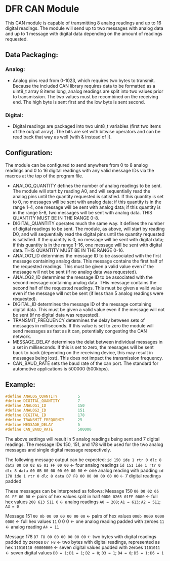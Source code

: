 # DFR CAN Module

This CAN module is capable of transmitting 8 analog readings and up to 16 digital 
readings. The module will send up to two messages with analog data and up to 1 message 
with digital data depending on the amount of readings requested.

## Data Packaging:

### Analog: 
- Analog pins read from 0-1023, which requires two bytes to transmit. Because the 
included CAN library requires data to be formatted as a uint8_t array 8 items long, analog 
readings are split into two values prior to transmission. The two values must be 
recombined on the receiving end. The high byte is sent first and the low byte is sent 
second.

### Digital: 
- Digital readings are packaged into two uint8_t variables (first two items of the 
output array). The bits are set with bitwise operators and can be read back that way as 
well (with & instead of |).

## Configuration:

The module can be configured to send anywhere from 0 to 8 analog readings and 0 to 16 
digital readings with any valid message IDs via the macros at the top of the program file.

- ANALOG_QUANTITY defines the number of analog readings to be sent. The module will start by 
reading A0, and will sequentially read the analog pins until the quantity requested is 
satisfied. If this quantity is set to 0, no messages will be sent with analog data; if 
this quantity is in the range 1-4, one message will be sent with analog data; if this 
quantity is in the range 5-8, two messages will be sent with analog data. THIS QUANTITY 
MUST BE IN THE RANGE 0-8.
- DIGITAL_QUANTITY operates much the same way. It defines the number of digital readings to 
be sent. The module, as above, will start by reading D0, and will sequentially read the 
digital pins until the quantity requested is satisfied. If the quantity is 0, no message 
will be sent with digital data; if this quantity is in the range 1-16, one message will be 
sent with digital data. THIS QUANTITY MUST BE IN THE RANGE 0-16.
- ANALOG1_ID determines the message ID to be associated with the first message containing 
analog data. This message contains the first half of the requested readings. This must be 
given a valid value even if the message will not be sent (if no analog data was requested).
- ANALOG2_ID determines the message ID to be associated with the second message containing 
analog data. THis message contains the second half of the requested readings. This must be 
given a valid value even if the message will not be sent (if less than 5 analog readings 
were requested).
- DIGITAL_ID determines the message ID of the message containing digital data. This must be 
given a valid value even if the message will not be sent (if no digital data was 
requested).
- TRANSMIT_FREQUENCY determines the delay between sets of messages in milliseconds. If this 
value is set to zero the module will send messages as fast as it can, potentially 
congesting the CAN network.
- MESSAGE_DELAY determines the delat between individual messages in a set in milliseconds. 
If this is set to zero, the messages will be sent back to back (depending on the receiving 
device, this may result in messages being lost). This does not impact the transmission 
frequency.
- CAN_BAUD_RATE sets the baud rate of the can port. The standard for automotive applications 
is 500000 (500kbps).

## Example:

```c++
#define ANALOG_QUANTITY         5
#define DIGITAL_QUANTITY        7
#define ANALOG1_ID              150
#define ANALOG2_ID              151
#define DIGITAL_ID              178
#define TRANSMIT_FREQUENCY      25
#define MESSAGE_DELAY           5
#define CAN_BAUD_RATE           500000
```

The above settings will result in 5 analog readings being sent and 7 digital readings. The 
message IDs 150, 151, and 178 will be used for the two analog messages and single digital 
message respectively.

The following message output can be expected:
`id 150 ide 1 rtr 0 dlc 8 data 00 D0 02 65 01 FF 00 00` <- four analog readings
`id 151 ide 1 rtr 0 dlc 8 data 00 0B 00 00 00 00 00 00` <- one analog reading with padding
`id 178 ide 1 rtr 0 dlc 8 data D7 F8 00 00 00 00 00 00` <- 7 digital readings padded

These messages can be interpreted as follows:
Message 150
`00 D0 02 65 01 FF 00 00` <- pairs of hex values split in half
`00D0 0265 01FF 0000` <- full hex values
`208 613 511 0` <- analog readings
`A0 = 208`; `A1 = 613`; `A2 = 511`; `A3 = 0`

Message 151
`00 0b 00 00 00 00 00 00` <- pairs of hex values
`000b 0000 0000 0000` <- full hex values
`11` 0 0 0 <- one analog reading padded with zeroes
`11` <- analog reading
`A4 = 11`

Message 178
`D7 F8 00 00 00 00 00 00` <- two bytes with digital readings padded by zeroes
`D7 F8` <- two bytes with digital readings, represented as hex
`11010110 00000000` <- seven digital values padded with zeroes
`1101011` <- seven digital values
`D0 = 1`; `D1 = 1`; `D2 = 0`; `D3 = 1`; `D4 = 0`; `D5 = 1`; `D6 = 1`

